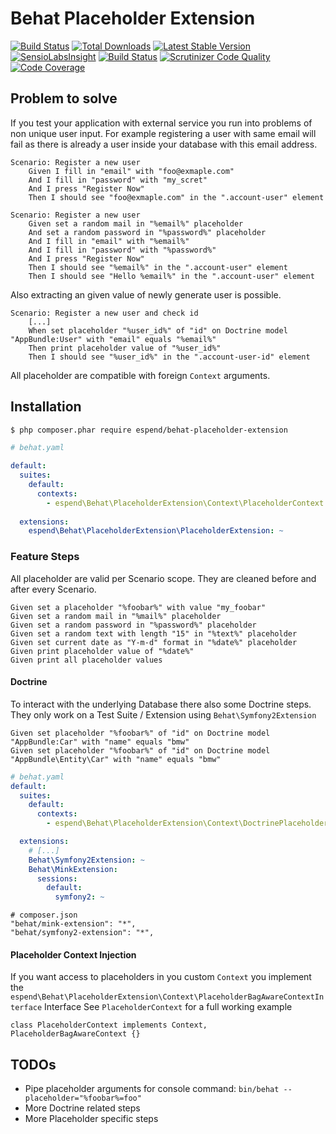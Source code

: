 # Behat Placeholder Extension

[![Build Status](https://travis-ci.org/Haehnchen/behat-placeholder-extension.svg?branch=master)](https://travis-ci.org/Haehnchen/behat-placeholder-extension)
[![Total Downloads](https://poser.pugx.org/espend/behat-placeholder-extension/downloads.png)](https://packagist.org/packages/espend/behat-placeholder-extension)
[![Latest Stable Version](https://poser.pugx.org/espend/behat-placeholder-extension/v/stable.png)](https://packagist.org/packages/espend/behat-placeholder-extension)
[![SensioLabsInsight](https://insight.sensiolabs.com/projects/bb3569b9-9c7c-48ce-97ea-91a4adf87c9c/mini.png)](https://insight.sensiolabs.com/projects/bb3569b9-9c7c-48ce-97ea-91a4adf87c9c)
[![Build Status](https://scrutinizer-ci.com/g/Haehnchen/behat-placeholder-extension/badges/build.png?b=master)](https://scrutinizer-ci.com/g/Haehnchen/behat-placeholder-extension/build-status/master)
[![Scrutinizer Code Quality](https://scrutinizer-ci.com/g/Haehnchen/behat-placeholder-extension/badges/quality-score.png?b=master)](https://scrutinizer-ci.com/g/Haehnchen/behat-placeholder-extension/?branch=master)
[![Code Coverage](https://scrutinizer-ci.com/g/Haehnchen/behat-placeholder-extension/badges/coverage.png?b=master)](https://scrutinizer-ci.com/g/Haehnchen/behat-placeholder-extension/?branch=master)

## Problem to solve


If you test your application with external service you run into problems of non unique user input.
For example registering a user with same email will fail as there is already a user inside your database with this email address.

```
Scenario: Register a new user
    Given I fill in "email" with "foo@exmaple.com"
    And I fill in "password" with "my_scret"
    And I press "Register Now"
    Then I should see "foo@exmaple.com" in the ".account-user" element

Scenario: Register a new user
    Given set a random mail in "%email%" placeholder
    And set a random password in "%password%" placeholder
    And I fill in "email" with "%email%"
    And I fill in "password" with "%password%"
    And I press "Register Now"
    Then I should see "%email%" in the ".account-user" element
    Then I should see "Hello %email%" in the ".account-user" element
```

Also extracting an given value of newly generate user is possible.

```
Scenario: Register a new user and check id
    [...]
    When set placeholder "%user_id%" of "id" on Doctrine model "AppBundle:User" with "email" equals "%email%"
    Then print placeholder value of "%user_id%"    
    Then I should see "%user_id%" in the ".account-user-id" element
```

All placeholder are compatible with foreign `Context` arguments.

## Installation

``` bash
$ php composer.phar require espend/behat-placeholder-extension
```

```yaml
# behat.yaml

default:
  suites:
    default:
      contexts:
        - espend\Behat\PlaceholderExtension\Context\PlaceholderContext
  
  extensions:
    espend\Behat\PlaceholderExtension\PlaceholderExtension: ~
```

### Feature Steps

All placeholder are valid per Scenario scope. They are cleaned before and after every Scenario.

```
Given set a placeholder "%foobar%" with value "my_foobar"
Given set a random mail in "%mail%" placeholder
Given set a random password in "%password%" placeholder
Given set a random text with length "15" in "%text%" placeholder
Given set current date as "Y-m-d" format in "%date%" placeholder
Given print placeholder value of "%date%"
Given print all placeholder values
```

#### Doctrine

To interact with the underlying Database there also some Doctrine steps.
They only work on a Test Suite / Extension using `Behat\Symfony2Extension`

```
Given set placeholder "%foobar%" of "id" on Doctrine model "AppBundle:Car" with "name" equals "bmw"
Given set placeholder "%foobar%" of "id" on Doctrine model "AppBundle\Entity\Car" with "name" equals "bmw"
```

```yaml
# behat.yaml
default:
  suites:
    default:
      contexts:
        - espend\Behat\PlaceholderExtension\Context\DoctrinePlaceholderContext

  extensions:
    # [...]
    Behat\Symfony2Extension: ~
    Behat\MinkExtension:
      sessions:
        default:
          symfony2: ~
```

```
# composer.json
"behat/mink-extension": "*",
"behat/symfony2-extension": "*",
```

#### Placeholder Context Injection

If you want access to placeholders in you custom `Context` you implement the `espend\Behat\PlaceholderExtension\Context\PlaceholderBagAwareContextInterface` Interface
See `PlaceholderContext` for a full working example

```
class PlaceholderContext implements Context, PlaceholderBagAwareContext {}
```

## TODOs

 - Pipe placeholder arguments for console command: `bin/behat --placeholder="%foobar%=foo"`
 - More Doctrine related steps
 - More Placeholder specific steps

 
